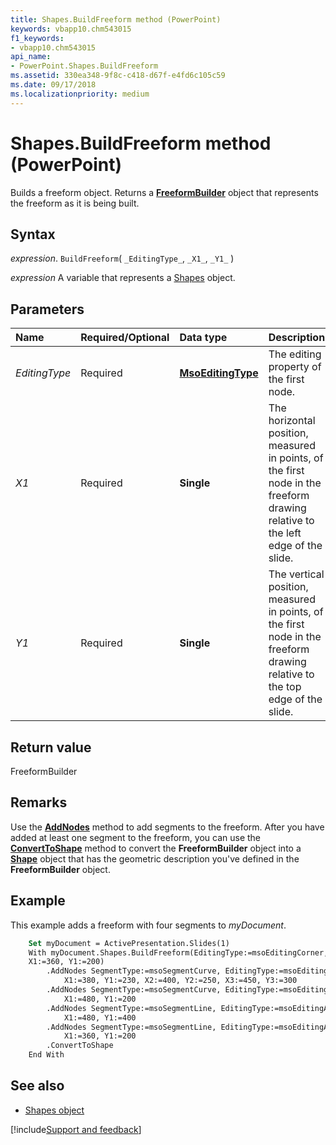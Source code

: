```yaml
---
title: Shapes.BuildFreeform method (PowerPoint)
keywords: vbapp10.chm543015
f1_keywords:
- vbapp10.chm543015
api_name:
- PowerPoint.Shapes.BuildFreeform
ms.assetid: 330ea348-9f8c-c418-d67f-e4fd6c105c59
ms.date: 09/17/2018
ms.localizationpriority: medium
---
```



# Shapes.BuildFreeform method (PowerPoint)

Builds a freeform object. Returns a **[FreeformBuilder](PowerPoint.FreeformBuilder.md)** object that represents the freeform as it is being built.


## Syntax

_expression_. `BuildFreeform`( `_EditingType_`, `_X1_`, `_Y1_` )

_expression_ A variable that represents a [Shapes](PowerPoint.Shapes.md) object.


## Parameters

|Name|Required/Optional|Data type|Description|
|:-----|:-----|:-----|:-----|
| _EditingType_|Required|**[MsoEditingType](Office.MsoEditingType.md)**|The editing property of the first node.|
| _X1_|Required|**Single**|The horizontal position, measured in points, of the first node in the freeform drawing relative to the left edge of the slide.|
| _Y1_|Required|**Single**|The vertical position, measured in points, of the first node in the freeform drawing relative to the top edge of the slide.|

## Return value

FreeformBuilder


## Remarks

Use the **[AddNodes](PowerPoint.FreeformBuilder.AddNodes.md)** method to add segments to the freeform. After you have added at least one segment to the freeform, you can use the **[ConvertToShape](PowerPoint.FreeformBuilder.ConvertToShape.md)** method to convert the **FreeformBuilder** object into a **[Shape](PowerPoint.Shape.md)** object that has the geometric description you've defined in the **FreeformBuilder** object.


## Example

This example adds a freeform with four segments to _myDocument_.


```vb
    Set myDocument = ActivePresentation.Slides(1)
    With myDocument.Shapes.BuildFreeform(EditingType:=msoEditingCorner, _
    X1:=360, Y1:=200) 
        .AddNodes SegmentType:=msoSegmentCurve, EditingType:=msoEditingCorner, _ 
            X1:=380, Y1:=230, X2:=400, Y2:=250, X3:=450, Y3:=300 
        .AddNodes SegmentType:=msoSegmentCurve, EditingType:=msoEditingAuto, _ 
            X1:=480, Y1:=200 
        .AddNodes SegmentType:=msoSegmentLine, EditingType:=msoEditingAuto, _ 
            X1:=480, Y1:=400 
        .AddNodes SegmentType:=msoSegmentLine, EditingType:=msoEditingAuto, _ 
            X1:=360, Y1:=200 
        .ConvertToShape 
    End With
```


## See also

- [Shapes object](PowerPoint.Shapes.md)

[!include[Support and feedback](~/includes/feedback-boilerplate.md)]